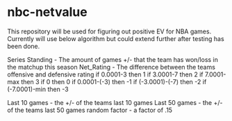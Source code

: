 # nbc-netvalue

This repository will be used for figuring out positive EV for NBA games. Currently will use below algorithm but could extend further after testing has been done.

Series Standing - The amount of games +/- that the team has won/loss in the matchup this season
Net_Rating - The difference between the teams offensive and defensive rating
  if 0.0001-3 then 1
  if 3.0001-7 then 2
  if 7.0001-max then 3
  if 0 then 0
  if 0.0001-(-3) then -1
  if (-3.0001)-(-7) then -2
  if (-7.0001)-min then -3

Last 10 games - the +/- of the teams last 10 games
Last 50 games - the +/- of the teams last 50 games
random factor - a factor of .15
